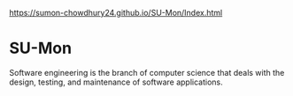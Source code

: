 https://sumon-chowdhury24.github.io/SU-Mon/Index.html
# SU-Mon
Software engineering is the branch of computer science that deals with the design, testing, and maintenance of software applications.
